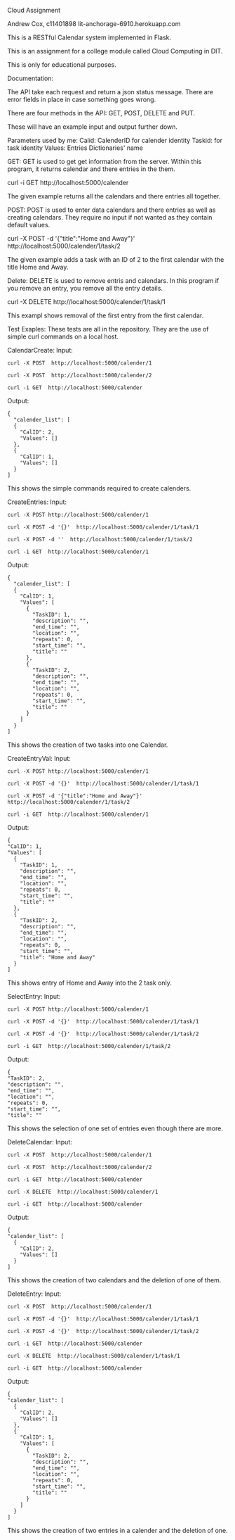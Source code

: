 Cloud Assignment

Andrew Cox, c11401898
lit-anchorage-6910.herokuapp.com




This is a RESTful Calendar system  implemented in Flask.

This is an assignment for a college module called Cloud Computing in DIT.

This is only for educational purposes.




Documentation:

The API take each request and return a json status message. There are error fields in place in case something goes wrong.

There are four methods in the API:
GET, POST, DELETE and PUT.

These will have an example input and output further down.

Parameters used by me:
  Calid: CalenderID for calender identity
  Taskid: for task identity
  Values: Entries Dictionaries' name

GET:
  GET is used to get get information from the server. Within this program, it returns calendar and there entries in the them.
  
  curl -i GET  http://localhost:5000/calender
  
  The given example returns all the calendars and there entries all together.

POST:
  POST is used to enter data calendars and there entries as well as creating calendars. They require no input if not wanted as they contain default values.
  
  curl -X POST -d '{"title":"Home and Away"}'  http://localhost:5000/calender/1/task/2

  The given example adds a task with an ID of 2 to the first calendar with the title Home and Away.
  
Delete:
  DELETE is used to remove entris and calendars. In this program if you remove an entry, you remove all the entry details.
  
  curl -X DELETE  http://localhost:5000/calender/1/task/1
    
  This exampl shows removal of the first entry from the first calendar.

Test Exaples:
  These tests are all in the repository.
  They are the use of simple curl commands on a local host.
  
CalendarCreate:
  Input:
  
    curl -X POST  http://localhost:5000/calender/1

    curl -X POST  http://localhost:5000/calender/2
  
    curl -i GET  http://localhost:5000/calender
  
  Output:
  
    {
      "calender_list": [
      {
        "CalID": 2, 
        "Values": []
      }, 
      {
        "CalID": 1, 
        "Values": []
      }
    ]


This shows the simple commands required to create calenders.
  
CreateEntries:
  Input:
  
    curl -X POST http://localhost:5000/calender/1

    curl -X POST -d '{}'  http://localhost:5000/calender/1/task/1

    curl -X POST -d ''  http://localhost:5000/calender/1/task/2

    curl -i GET  http://localhost:5000/calender/1

  Output:
  
    {
      "calender_list": [
      {
        "CalID": 1, 
        "Values": [
          {
            "TaskID": 1, 
            "description": "", 
            "end_time": "", 
            "location": "", 
            "repeats": 0, 
            "start_time": "", 
            "title": ""
          }, 
          {
            "TaskID": 2, 
            "description": "", 
            "end_time": "", 
            "location": "", 
            "repeats": 0, 
            "start_time": "", 
            "title": ""
          }
        ]
      } 
    ]


This shows the creation of two tasks into one Calendar.
  
CreateEntryVal:
  Input:
  
    curl -X POST http://localhost:5000/calender/1

    curl -X POST -d '{}'  http://localhost:5000/calender/1/task/1

    curl -X POST -d '{"title":"Home and Away"}'  http://localhost:5000/calender/1/task/2

    curl -i GET  http://localhost:5000/calender/1
    
  Output:
  
    {
    "CalID": 1, 
    "Values": [
      {
        "TaskID": 1, 
        "description": "", 
        "end_time": "", 
        "location": "", 
        "repeats": 0, 
        "start_time": "", 
        "title": ""
      }, 
      {
        "TaskID": 2, 
        "description": "", 
        "end_time": "", 
        "location": "", 
        "repeats": 0, 
        "start_time": "", 
        "title": "Home and Away"
      }
    ]
  

This shows entry of Home and Away into the 2 task only.
  
SelectEntry:
  Input:
  
    curl -X POST http://localhost:5000/calender/1

    curl -X POST -d '{}'  http://localhost:5000/calender/1/task/1
    
    curl -X POST -d '{}'  http://localhost:5000/calender/1/task/2
    
    curl -i GET  http://localhost:5000/calender/1/task/2

  Output:
  
    {
    "TaskID": 2, 
    "description": "", 
    "end_time": "", 
    "location": "", 
    "repeats": 0, 
    "start_time": "", 
    "title": ""
  
  This shows the selection of one set of entries even though there are more.
  
DeleteCalendar:
  Input:
  
    curl -X POST  http://localhost:5000/calender/1

    curl -X POST  http://localhost:5000/calender/2
    
    curl -i GET  http://localhost:5000/calender
    
    curl -X DELETE  http://localhost:5000/calender/1
    
    curl -i GET  http://localhost:5000/calender

  Output:
  
    {
    "calender_list": [
      {
        "CalID": 2, 
        "Values": []
      }
    ]
  
  This shows the creation of two calendars and the deletion of one of them.
  
DeleteEntry:
  Input:
  
    curl -X POST  http://localhost:5000/calender/1

    curl -X POST -d '{}'  http://localhost:5000/calender/1/task/1
    
    curl -X POST -d '{}'  http://localhost:5000/calender/1/task/2
    
    curl -i GET  http://localhost:5000/calender
    
    curl -X DELETE  http://localhost:5000/calender/1/task/1
    
    curl -i GET  http://localhost:5000/calender

    
  Output:
  
    {
    "calender_list": [
      {
        "CalID": 2, 
        "Values": []
      }, 
      {
        "CalID": 1, 
        "Values": [
          {
            "TaskID": 2, 
            "description": "", 
            "end_time": "", 
            "location": "", 
            "repeats": 0, 
            "start_time": "", 
            "title": ""
          }
        ]
      }
    ]
  
  This shows the creation of two entries in a calender and the deletion of one.
